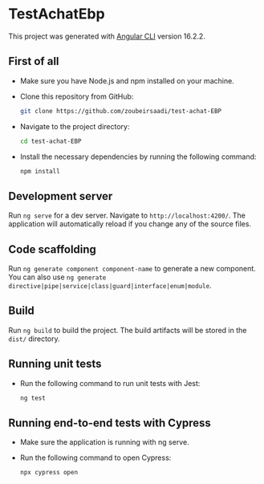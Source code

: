 # TestAchatEbp

This project was generated with [Angular CLI](https://github.com/angular/angular-cli) version 16.2.2.

## First of all

- Make sure you have Node.js and npm installed on your machine.

- Clone this repository from GitHub:

  ```bash
  git clone https://github.com/zoubeirsaadi/test-achat-EBP

  ```

- Navigate to the project directory:

  ```bash
  cd test-achat-EBP

  ```

- Install the necessary dependencies by running the following command:
  ```bash
  npm install
  ```

## Development server

Run `ng serve` for a dev server. Navigate to `http://localhost:4200/`. The application will automatically reload if you change any of the source files.

## Code scaffolding

Run `ng generate component component-name` to generate a new component. You can also use `ng generate directive|pipe|service|class|guard|interface|enum|module`.

## Build

Run `ng build` to build the project. The build artifacts will be stored in the `dist/` directory.

## Running unit tests

- Run the following command to run unit tests with Jest:

  ```bash
  ng test
  ```

## Running end-to-end tests with Cypress

- Make sure the application is running with ng serve.
- Run the following command to open Cypress:

  ```bash
  npx cypress open
  ```
